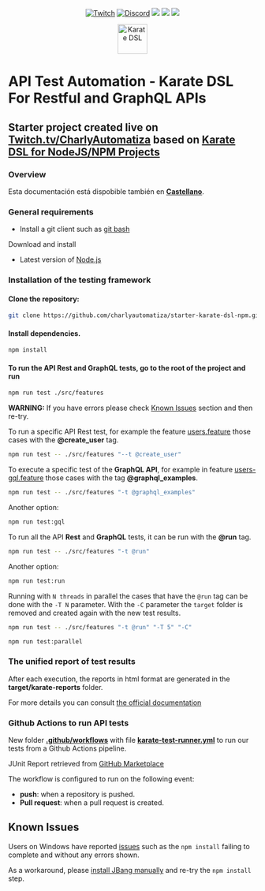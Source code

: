 <p align="center">
  <a href="https://www.twitch.tv/charlyautomatiza"><img alt="Twitch" src="https://img.shields.io/badge/CharlyAutomatiza-Twitch-9146FF.svg" style="max-height: 300px;"></a>
  <a href="https://discord.gg/wwM9GwxmRZ"><img alt="Discord" src="https://img.shields.io/discord/944608800361570315" style="max-height: 300px;"></a>
  <a href="http://twitter.com/char_automatiza"><img src="https://img.shields.io/badge/@char__automatiza-Twitter-1DA1F2.svg?style=flat" style="max-height: 300px;"></a>
  <a href="https://www.youtube.com/channel/UCwEb6xrQtQCEuN_gNgi_Xfg?sub_confirmation=1"><img src="https://img.shields.io/badge/Charly%20Automatiza-Youtube-FF0000.svg" style="max-height: 300px;" style="max-height: 300px;"></a>
  <a href="https://www.linkedin.com/in/gautocarlos/"><img src="https://img.shields.io/badge/Carlos%20 Gauto-LinkedIn-0077B5.svg" style="max-height: 300px;" style="max-height: 300px;"></a>
</p>

<p align="center">
    <a href="https://karatelabs.github.io/karate/">
        <img alt="Karate DSL" src="https://raw.githubusercontent.com/karatelabs/karate/v0.9.6/karate-core/src/main/resources/res/karate-logo.svg" height="60" width="60" style="max-width: 100%;">
    </a>
</p>

# API Test Automation - Karate DSL For Restful and GraphQL APIs

## Starter project created live on [Twitch.tv/CharlyAutomatiza](https://www.twitch.tv/charlyautomatiza) based on [Karate DSL for NodeJS/NPM Projects](https://github.com/karatelabs/karate-npm)

### Overview

Esta documentación está dispobible también en [**Castellano**](LEEME.md).

### General requirements

- Install a git client such as [git bash](https://git-scm.com/downloads)

Download and install

- Latest version of [Node.js](https://nodejs.org/es/download/)

### Installation of the testing framework

#### **Clone the repository:**

```bash
git clone https://github.com/charlyautomatiza/starter-karate-dsl-npm.git
```

#### **Install dependencies.**

```bash
npm install
```

#### **To run the API Rest and GraphQL tests, go to the root of the project and run**

```bash
npm run test ./src/features
```

**WARNING:** If you have errors please check [Known Issues](#known-issues) section and then re-try.

To run a specific API Rest test, for example the feature [users.feature](src/features/users/users.feature) those cases with the **@create_user** tag.

```bash
npm run test -- ./src/features "--t @create_user"
```

To execute a specific test of the **GraphQL API**, for example in  feature [users-gql.feature](src/features/graphql/users-gql.feature) those cases with the tag **@graphql_examples**.

```bash
npm run test -- ./src/features "-t @graphql_examples"
```

Another option:

```bash
npm run test:gql
```

To run all the API **Rest** and **GraphQL** tests, it can be run with the **@run** tag.

```bash
npm run test -- ./src/features "-t @run"
```

Another option:

```bash
npm run test:run
```

Running with `N threads` in parallel the cases that have the `@run` tag can be done with the `-T N` parameter.
With the `-C` parameter the `target` folder is removed and created again with the new test results.

```bash
npm run test -- ./src/features "-t @run" "-T 5" "-C"
```

```bash
npm run test:parallel
```

### **The unified report of test results**

After each execution, the reports in html format are generated in the **target/karate-reports** folder.

For more details you can consult [the official documentation](https://karatelabs.github.io/karate/#test-reports)

### Github Actions to run API tests

New folder [**.github/workflows**](.github/workflows) with file [**karate-test-runner.yml**](.github/workflows/karate-test-runner.yml) to run our tests from a Github Actions pipeline.

JUnit Report retrieved from [GitHub Marketplace](https://github.com/marketplace/actions/junit-report-action)

The workflow is configured to run on the following event:

- **push**: when a repository is pushed.
- **Pull request**: when a pull request is created.

## Known Issues

Users on Windows have reported [issues](https://github.com/karatelabs/karate-npm/issues/2) such as the `npm install` failing to complete and without any errors shown.

As a workaround, please [install JBang manually](https://www.jbang.dev/documentation/guide/latest/installation.html) and re-try the `npm install` step.
